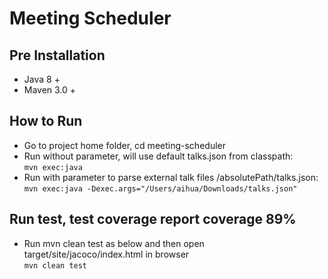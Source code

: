 # Meeting Scheduler

## Pre Installation
- Java 8 +
- Maven 3.0 +

## How to Run
- Go to project home folder, cd meeting-scheduler
- Run without parameter, will use default talks.json from classpath:  
`mvn exec:java`
- Run with parameter to parse external talk files /absolutePath/talks.json:  
`mvn exec:java -Dexec.args="/Users/aihua/Downloads/talks.json"`

## Run test, test coverage report coverage 89%
- Run mvn clean test as below and then open target/site/jacoco/index.html in browser  
`mvn clean test`